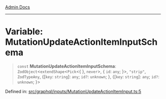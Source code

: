 [Admin Docs](/)

***

# Variable: MutationUpdateActionItemInputSchema

> `const` **MutationUpdateActionItemInputSchema**: `ZodObject`\<`extendShape`\<`Pick`\<\{ \}, `never`\>, \{ `id`: `any`; \}\>, `"strip"`, `ZodTypeAny`, \{[`key`: `string`]: `any`; `id?`: `unknown`; \}, \{[`key`: `string`]: `any`; `id?`: `unknown`; \}\>

Defined in: [src/graphql/inputs/MutationUpdateActionItemInput.ts:5](https://github.com/gautam-divyanshu/talawa-api/blob/a895c36f24acf725ac16aa7e0f8e50ef9fa64c42/src/graphql/inputs/MutationUpdateActionItemInput.ts#L5)
